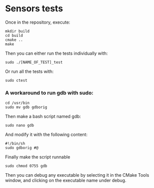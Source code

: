 # Sensors tests
Once in the repository, execute: 
```
mkdir build
cd build
cmake ..
make
```

Then you can either run the tests individually with:
```
sudo ./[NAME_OF_TEST]_test
```

Or run all the tests with:
```
sudo ctest
```

### A workaround to run gdb with sudo:
```
cd /usr/bin
sudo mv gdb gdborig
```
Then make a bash script named gdb:
```
sudo nano gdb
```
And modify it with the following content:
```
#!/bin/sh
sudo gdborig #@
```
Finally make the script runnable
```
sudo chmod 0755 gdb
```
Then you can debug any executable by selecting it in the CMake Tools window, and
clicking on the executable name under debug.
